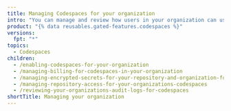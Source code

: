 ```yaml
---
title: Managing Codespaces for your organization
intro: "You can manage and review how users in your organization can use  {% data variables.product.prodname_github_codespaces %}."
product: "{% data reusables.gated-features.codespaces %}"
versions:
  fpt: "*"
topics:
  - Codespaces
children:
  - /enabling-codespaces-for-your-organization
  - /managing-billing-for-codespaces-in-your-organization
  - /managing-encrypted-secrets-for-your-repository-and-organization-for-codespaces
  - /managing-repository-access-for-your-organizations-codespaces
  - /reviewing-your-organizations-audit-logs-for-codespaces
shortTitle: Managing your organization
---
```


